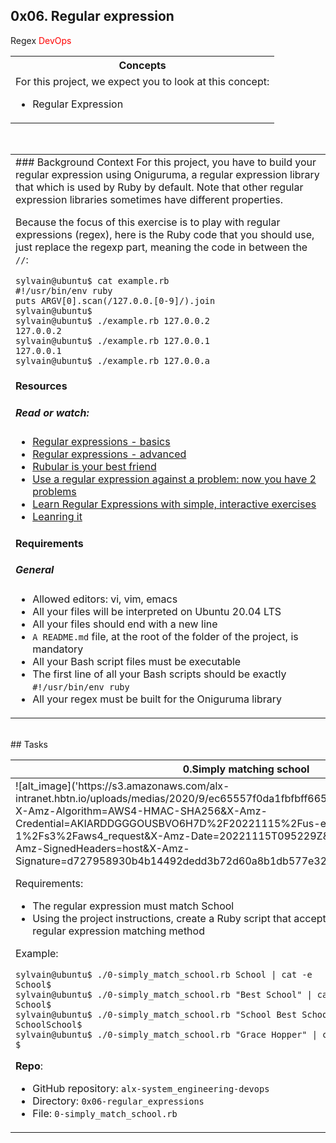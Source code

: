 ## 0x06. Regular expression
<span style="color:read">Regex</span> <span style="color:red">DevOps</span>
<table>
 <tr>
  <th style="aline:left">Concepts</th>
 </tr>
 <tr>
  <td>
For this project, we expect you to look at this concept:

- Regular Expression
  </td>
 </tr>
</table>
<br>
<table>
 <tr>
  <td>
### Background Context
For this project, you have to build your regular expression using Oniguruma, a regular expression library that which is used by Ruby by default. Note that other regular expression libraries sometimes have different properties.

Because the focus of this exercise is to play with regular expressions (regex), here is the Ruby code that you should use, just replace the regexp part, meaning the code in between the `//`:
```
sylvain@ubuntu$ cat example.rb
#!/usr/bin/env ruby
puts ARGV[0].scan(/127.0.0.[0-9]/).join
sylvain@ubuntu$
sylvain@ubuntu$ ./example.rb 127.0.0.2
127.0.0.2
sylvain@ubuntu$ ./example.rb 127.0.0.1
127.0.0.1
sylvain@ubuntu$ ./example.rb 127.0.0.a
```

#### Resources
##### Read or watch:

- [Regular expressions - basics]('https://www.regular-expressions.info/')
- [Regular expressions - advanced]('https://www.slideshare.net/neha_jain/introducing-regular-expressions')
- [Rubular is your best friend]('https://www.slideshare.net/neha_jain/advanced-regular-expressions-80296518')
- [Use a regular expression against a problem: now you have 2 problems]('https://rubular.com/')
- [Learn Regular Expressions with simple, interactive exercises]('https://blog.codinghorror.com/regular-expressions-now-you-have-two-problems/')
- [Leanring it]('https://regexone.com/lesson/letters_and_digits?')
#### Requirements
##### General
- Allowed editors: vi, vim, emacs
- All your files will be interpreted on Ubuntu 20.04 LTS
- All your files should end with a new line
- `A README.md` file, at the root of the folder of the project, is mandatory
- All your Bash script files must be executable
- The first line of all your Bash scripts should be exactly `#!/usr/bin/env ruby`
- All your regex must be built for the Oniguruma library
  </td>
 </tr>
</table>
<br>
## Tasks

<table>
 <thead>
  <tr>
   <th> 0.Simply matching school</th>
  </tr>
 </thead>
 <tbody>
  <tr>
   <td>
![alt_image]('https://s3.amazonaws.com/alx-intranet.hbtn.io/uploads/medias/2020/9/ec65557f0da1fbfbff6659413885e4d4822f5b1d.png?X-Amz-Algorithm=AWS4-HMAC-SHA256&X-Amz-Credential=AKIARDDGGGOUSBVO6H7D%2F20221115%2Fus-east-1%2Fs3%2Faws4_request&X-Amz-Date=20221115T095229Z&X-Amz-Expires=86400&X-Amz-SignedHeaders=host&X-Amz-Signature=d727958930b4b14492dedd3b72d60a8b1db577e32e507496291a4d621f05b09c')

Requirements:

- The regular expression must match School
- Using the project instructions, create a Ruby script that accepts one argument and pass it to a regular expression matching method

Example:
```
sylvain@ubuntu$ ./0-simply_match_school.rb School | cat -e
School$
sylvain@ubuntu$ ./0-simply_match_school.rb "Best School" | cat -e
School$
sylvain@ubuntu$ ./0-simply_match_school.rb "School Best School" | cat -e
SchoolSchool$
sylvain@ubuntu$ ./0-simply_match_school.rb "Grace Hopper" | cat -e
$
```
__Repo__:

- GitHub repository: `alx-system_engineering-devops`
- Directory: `0x06-regular_expressions`
- File: `0-simply_match_school.rb`
  </td>
  </tr>
 </tbody>
</table>

